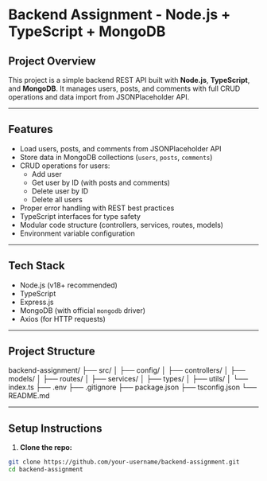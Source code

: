 # Backend Assignment - Node.js + TypeScript + MongoDB

## Project Overview

This project is a simple backend REST API built with **Node.js**, **TypeScript**, and **MongoDB**. It manages users, posts, and comments with full CRUD operations and data import from JSONPlaceholder API.

---

## Features

- Load users, posts, and comments from JSONPlaceholder API
- Store data in MongoDB collections (`users`, `posts`, `comments`)
- CRUD operations for users:
  - Add user
  - Get user by ID (with posts and comments)
  - Delete user by ID
  - Delete all users
- Proper error handling with REST best practices
- TypeScript interfaces for type safety
- Modular code structure (controllers, services, routes, models)
- Environment variable configuration

---

## Tech Stack

- Node.js (v18+ recommended)
- TypeScript
- Express.js
- MongoDB (with official `mongodb` driver)
- Axios (for HTTP requests)

---

## Project Structure

backend-assignment/
├── src/
│ ├── config/
│ ├── controllers/
│ ├── models/
│ ├── routes/
│ ├── services/
│ ├── types/
│ ├── utils/
│ └── index.ts
├── .env
├── .gitignore
├── package.json
├── tsconfig.json
└── README.md



---

## Setup Instructions

1. **Clone the repo:**

```bash
git clone https://github.com/your-username/backend-assignment.git
cd backend-assignment
